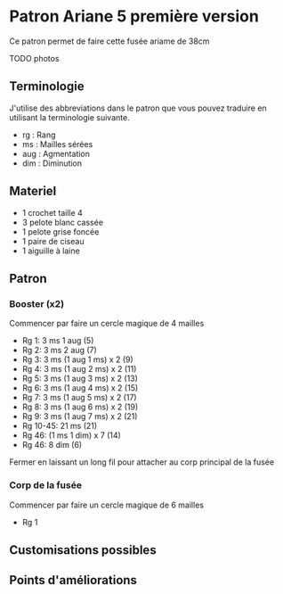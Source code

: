 # Patron Ariane 5 première version

Ce patron permet de faire cette fusée ariame de 38cm

TODO photos

## Terminologie

J'utilise des abbreviations dans le patron que vous pouvez traduire en utilisant la terminologie suivante.

* rg : Rang
* ms : Mailles sérées
* aug : Agmentation
* dim : Diminution

## Materiel

* 1 crochet taille 4
* 3 pelote blanc cassée
* 1 pelote grise foncée
* 1 paire de ciseau
* 1 aiguille à laine

## Patron

### Booster (x2)

Commencer par faire un cercle magique de 4 mailles

* Rg 1: 3 ms 1 aug (5)
* Rg 2: 3 ms 2 aug (7)
* Rg 3: 3 ms (1 aug 1 ms) x 2 (9)
* Rg 4: 3 ms (1 aug 2 ms) x 2 (11)
* Rg 5: 3 ms (1 aug 3 ms) x 2 (13)
* Rg 6: 3 ms (1 aug 4 ms) x 2 (15)
* Rg 7: 3 ms (1 aug 5 ms) x 2 (17)
* Rg 8: 3 ms (1 aug 6 ms) x 2 (19)
* Rg 9: 3 ms (1 aug 7 ms) x 2 (21)
* Rg 10-45: 21 ms (21)
* Rg 46: (1 ms 1 dim) x 7 (14)
* Rg 46: 8 dim (6)

Fermer en laissant un long fil pour attacher au corp principal de la fusée

### Corp de la fusée

Commencer par faire un cercle magique de 6 mailles

* Rg 1

## Customisations possibles

## Points d'améliorations